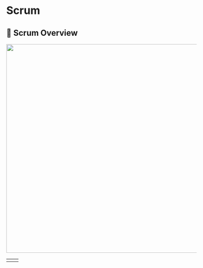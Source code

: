 # Scrum

## 🔹 Scrum Overview

<img src="https://github.com/ElizaLo/Software-Development-Lifecycle/blob/master/Agile%20Software%20Development/Week%203/Scrum%20Framework.png" width="767" height="552">

|||
|---|---|
|||
